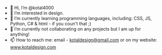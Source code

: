 - 👋 Hi, I’m @kotal4000
- 👀 I’m interested in design.
- 🌱 I’m currently learning programming languages, including: CSS, JS, Python, C# & html - if you coun't that ;)
- 💞️ I’m currently not collaborating on any projects but I am up for anything!
- 📫 How to reach me: email - kotaldesign@gmail.com or on my website: www.kotaldesign.com

<!---
kotal4000/kotal4000 is a ✨ special ✨ repository because its `README.md` (this file) appears on your GitHub profile.
You can click the Preview link to take a look at your changes.
--->
